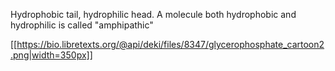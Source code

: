 Hydrophobic tail, hydrophilic head. A molecule both hydrophobic and hydrophilic is called "amphipathic"

[[https://bio.libretexts.org/@api/deki/files/8347/glycerophosphate_cartoon2.png|width=350px]]
